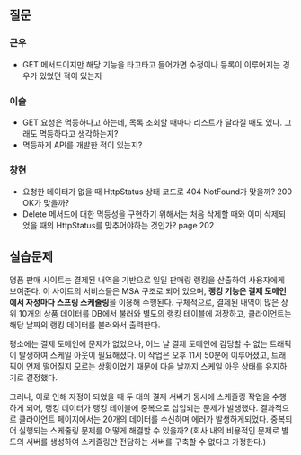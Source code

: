## 질문
### 근우
- GET 메서드이지만 해당 기능을 타고타고 들어가면 수정이나 등록이 이루어지는 경우가 있었던 적이 있는지

### 이슬
- GET 요청은 멱등하다고 하는데, 목록 조회할 때마다 리스트가 달라질 때도 있다. 그래도 멱등하다고 생각하는지?
- 멱등하게 API를 개발한 적이 있는지?

### 창현
- 요청한 데이터가 없을 때 HttpStatus 상태 코드로 404 NotFound가 맞을까? 200 OK가 맞을까?
- Delete 메서드에 대한 멱등성을 구현하기 위해서는 처음 삭제할 때와 이미 삭제되었을 때의 HttpStatus를 맞추어야하는 것인가? page 202

## 실습문제
명품 판매 사이트는 결제된 내역을 기반으로 일일 판매량 랭킹을 산출하여 사용자에게 보여준다. 이 사이트의 서비스들은 MSA 구조로 되어 있으며, **랭킹 기능은 결제 도메인에서 자정마다 스프링 스케줄링**을 이용해 수행된다. 구체적으로, 결제된 내역이 많은 상위 10개의 상품 데이터를 DB에서 불러와 별도의 랭킹 테이블에 저장하고, 클라이언트는 해당 날짜의 랭킹 데이터를 불러와서 출력한다.

평소에는 결제 도메인에 문제가 없었으나, 어느 날 결제 도메인에 감당할 수 없는 트래픽이 발생하여 스케일 아웃이 필요해졌다. 이 작업은 오후 11시 50분에 이루어졌고, 트래픽이 언제 떨어질지 모르는 상황이었기 때문에 다음 날까지 스케일 아웃 상태를 유지하기로 결정했다.

그러나, 이로 인해 자정이 되었을 때 두 대의 결제 서버가 동시에 스케줄링 작업을 수행하게 되어, 랭킹 데이터가 랭킹 테이블에 중복으로 삽입되는 문제가 발생했다. 결과적으로 클라이언트 페이지에서는 20개의 데이터를 수신하며 에러가 발생하게되었다. 중복되어 실행되는 스케줄링 문제를 어떻게 해결할 수 있을까? (회사 내의 비용적인 문제로 별도의 서버를 생성하여 스케줄링만 전담하는 서버를 구축할 수 없다고 가정한다.)
